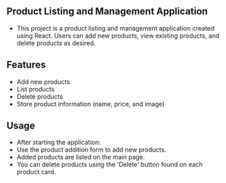 
## Product Listing and Management Application
- This project is a product listing and management application created using React. Users can add new products, view existing products, and delete products as desired.

## Features
- Add new products
- List products
- Delete products
- Store product information (name, price, and image)
  
## Usage
- After starting the application:
- Use the product addition form to add new products.
- Added products are listed on the main page.
- You can delete products using the 'Delete' button found on each product card.
